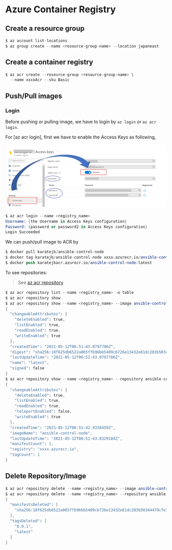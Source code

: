 # Azure Container Registry

## Create a resource group

```s
$ az account list-locations
$ az group create --name <resource-group-name> --location japaneast
```


## Create a container registry

```s
$ az acr create --resource-group <resource-group-name> \
  --name xxxxAcr --sku Basic
```


## Push/Pull images

### Login

Before pushing or pulling image, we have to login by `az login` or `az acr login`.

For [az acr login], first we have to enable the Access Keys as following,

![](assets/access_key.jpg)

```s
$ az acr login --name <registry_name>
Username: {the Username in Access Keys configuration}
Password: {password or password2 in Access Keys configuration}
Login Succeeded
```

We can push/pull image to ACR by 

```s
$ docker pull karatejb/ansible-control-node
$ docker tag karatejb/ansible-control-node xxxx.azurecr.io/ansible-control-node:latest
$ docker push karatejbacr.azurecr.io/ansible-control-node:latest
```

To see repositories:

> See [az acr repository](https://docs.microsoft.com/en-us/cli/azure/acr/repository)

```s
$ az acr repository list --name <registry_name> -o table
$ az acr repository show
$ az acr repository show --name <registry_name> --image ansible-control-node:latest
{
  "changeableAttributes": {
    "deleteEnabled": true,
    "listEnabled": true,
    "readEnabled": true,
    "writeEnabled": true
  },
  "createdTime": "2021-05-12T06:51:43.0797786Z",
  "digest": "sha256:18f625db6522a065ffb96bb5409cb726e13432e81dc203b50344479cfe7ce2ea",
  "lastUpdateTime": "2021-05-12T06:51:43.0797786Z",
  "name": "latest",
  "signed": false
}
$ az acr repository show --name <registry_name> --repository ansible-control-node
{
  "changeableAttributes": {
    "deleteEnabled": true,
    "listEnabled": true,
    "readEnabled": true,
    "teleportEnabled": false,
    "writeEnabled": true
  },
  "createdTime": "2021-05-12T06:51:42.9338459Z",
  "imageName": "ansible-control-node",
  "lastUpdateTime": "2021-05-12T06:51:43.0329184Z",
  "manifestCount": 1,
  "registry": "xxxx.azurecr.io",
  "tagCount": 1
}
```


## Delete Repository/Image

```s
$ az acr repository delete --name <registry_name> --image ansible-control-node:latest
$ az acr repository delete --name <registry_name> --repository ansible-control-node
{
  "manifestsDeleted": [
    "sha256:18f625db6522a065ffb96bb5409cb726e13432e81dc203b50344479cfe7ce2ea"
  ],
  "tagsDeleted": [
    "0.0.1",
    "latest"
  ]
}
```
